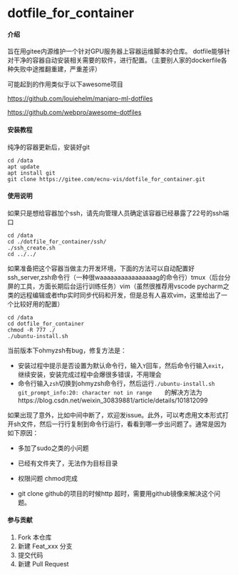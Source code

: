 # dotfile_for_container

#### 介绍
旨在用gitee内源维护一个针对GPU服务器上容器运维脚本的仓库。
dotfile能够针对干净的容器自动安装相关需要的软件，进行配置。（主要别人家的dockerfile各种失败中途推翻重建，严重差评）

可能起到的作用类似于以下awesome项目

https://github.com/louiehelm/manjaro-ml-dotfiles

https://github.com/webpro/awesome-dotfiles



#### 安装教程

纯净的容器更新后，安装好git

```
cd /data
apt update
apt install git
git clone https://gitee.com/ecnu-vis/dotfile_for_container.git
```







#### 使用说明

如果只是想给容器加个ssh，请先向管理人员确定该容器已经暴露了22号的ssh端口

```
cd /data
cd ./dotfile_for_container/ssh/
./ssh_create.sh
cd ../../
```

如果准备把这个容器当做主力开发环境，下面的方法可以自动配置好ssh_server,zsh命令行（一种很waaaaaaaaaaaaaaaag的命令行）tmux（后台分屏的工具，方面长期后台运行训练任务）vim（虽然很推荐用vscode pycharm之类的远程编辑或者tftp实时同步代码和开发，但是总有人喜欢vim，这里给出了一个比较好用的配置）

```
cd /data
cd dotfile_for_container
chmod -R 777 ./
./ubuntu-install.sh
```
当前版本下ohmyzsh有bug，修复方法是：
- 安装过程中提示是否设置为默认命令行，输入`Y`回车，然后命令行输入`exit`，继续安装，安装完成过程中会爆很多错误，不用理会
- 命令行输入`zsh`切换到ohmyzsh命令行，然后运行`./ubuntu-install.sh`
`git_prompt_info:20: character not in range    `的解决方法为https://blog.csdn.net/weixin_30839881/article/details/101812099


如果出现了意外，比如中间中断了，欢迎发issue。此外，可以考虑用文本形式打开sh文件，然后一行行复制到命令行运行，看看到哪一步出问题了。通常是因为如下原因：

- 多加了sudo之类的小问题
- 已经有文件夹了，无法作为目标目录 
- 权限问题 chmod完成

- git clone github的项目的时候http 超时，需要用github镜像来解决这个问题。

#### 参与贡献

1.  Fork 本仓库
2.  新建 Feat_xxx 分支
3.  提交代码
4.  新建 Pull Request

